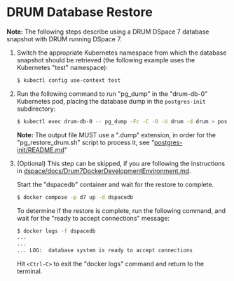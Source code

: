 # DRUM Database Restore

**Note:** The following steps describe using a DRUM DSpace 7 database snapshot
with DRUM running DSpace 7.

1) Switch the appropriate Kubernetes namespace from which the database snapshot
   should be retrieved (the following example uses the Kubernetes "test"
   namespace):

   ```bash
   $ kubectl config use-context test
   ```

2) Run the following command to run "pg_dump" in the "drum-db-0" Kubernetes pod,
   placing the database dump in the `postgres-init` subdirectory:

    ```bash
    $ kubectl exec drum-db-0 -- pg_dump -Fc -C -O -U drum -d drum > postgres-init/drum-db.dump
    ```

    **Note:** The output file MUST use a ".dump" extension, in order for the
   "pg_restore_drum.sh" script to process it, see
   "[postgres-init/README.md](../../postgres-init/README.md)"

3) (Optional) This step can be skipped, if you are following the instructions in
   [dspace/docs/Drum7DockerDevelopmentEnvironment.md](Drum7DockerDevelopmentEnvironment.md).

   Start the "dspacedb" container and wait for the restore to complete.

    ```bash
    $ docker compose -p d7 up -d dspacedb
    ```

    To determine if the restore is complete, run the following command, and wait
    for the "ready to accept connections" message:

    ```bash
    $ docker logs -f dspacedb
    ...
    ...
    ... LOG:  database system is ready to accept connections
    ```

    Hit `<Ctrl-C>` to exit the "docker logs" command and return to the terminal.
